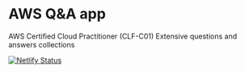 # AWS Q&A app
AWS Certified Cloud Practitioner (CLF-C01) Extensive questions and answers collections


[![Netlify Status](https://api.netlify.com/api/v1/badges/b470cddd-b864-43da-b3ca-2da4b6a7f816/deploy-status)](https://app.netlify.com/sites/aws-exam/deploys)
